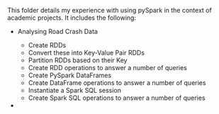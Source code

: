 This folder details my experience with using pySpark in the context of academic projects. It includes the following:
- Analysing Road Crash Data
  - Create RDDs
  - Convert these into Key-Value Pair RDDs
  - Partition RDDs based on their Key
  - Create RDD operations to answer a number of queries 
  - Create PySpark DataFrames
  - Create DataFrame operations to answer a number of queries  
  - Instantiate a Spark SQL session
  - Create Spark SQL operations to answer a number of queries

- 
